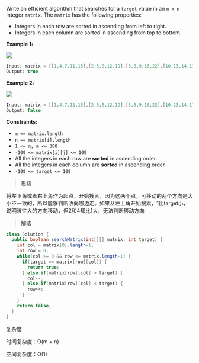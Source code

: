 Write an efficient algorithm that searches for a `target` value in an `m x n` integer `matrix`. The `matrix` has the following properties:

- Integers in each row are sorted in ascending from left to right.
- Integers in each column are sorted in ascending from top to bottom.

**Example 1:**

![](https://typora-us.oss-us-west-1.aliyuncs.com/searchgrid2.jpg)

```java
Input: matrix = [[1,4,7,11,15],[2,5,8,12,19],[3,6,9,16,22],[10,13,14,17,24],[18,21,23,26,30]], target = 5
Output: true
```

**Example 2:**

![](https://typora-us.oss-us-west-1.aliyuncs.com/searchgrid.jpg)

```java
Input: matrix = [[1,4,7,11,15],[2,5,8,12,19],[3,6,9,16,22],[10,13,14,17,24],[18,21,23,26,30]], target = 20
Output: false
```

**Constraints:**

- `m == matrix.length`
- `n == matrix[i].length`
- `1 <= n, m <= 300`
- `-109 <= matrix[i][j] <= 109`
- All the integers in each row are **sorted** in ascending order.
- All the integers in each column are **sorted** in ascending order.
- `-109 <= target <= 109`

> **思路**

将左下角或者右上角作为起点，开始搜索，因为这两个点，可移动的两个方向是大小不一致的，所以能够判断改向哪边走。如果从左上角开始搜索，1比target小，说明该往大的方向移动，但2和4都比1大，无法判断移动方向

> **解法**

```java
class Solution {
  public boolean searchMatrix(int[][] matrix, int target) {
    int col = matrix[0].length-1;
    int row = 0;
    while(col >= 0 && row <= matrix.length-1) {
      if(target == matrix[row][col]) {
        return true;
      } else if(matrix[row][col] > target) {
        col--;
      } else if(matrix[row][col] < target) {
        row++;
      }
    }
    return false;
  }
}
```

复杂度

时间复杂度：O(m + n)

空间复杂度：O(1)

